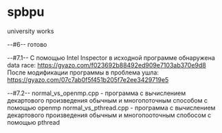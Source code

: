 # spbpu
university works

--#6--
готово

--#7.1--
С помощью Intel Inspector в исходной программе обнаружена data race:
https://gyazo.com/f023692b88492ed909e7103ab370e9d8
После модификации программы в проблема ушла:
https://gyazo.com/07c7ab0f5f451b205f7e2ee3429719e5

--#7.2--
normal_vs_openmp.cpp - программа с вычислением декартового произведения обычным и многопоточным способом с помощью openmp
normal_vs_pthread.cpp - программа с вычислением декартового произведения обычным и многопооточным спобосом с помощью pthread